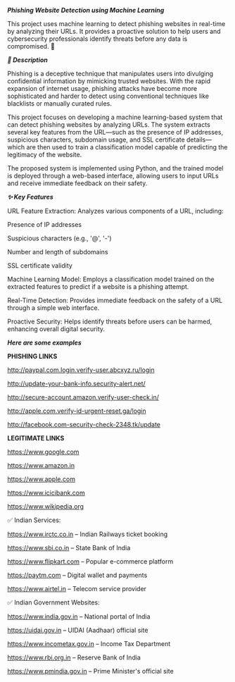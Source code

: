 ***Phishing Website Detection using Machine Learning***

This project uses machine learning to detect phishing websites in real-time by analyzing their URLs. It provides a proactive solution to help users and cybersecurity professionals identify threats before any data is compromised. 🎣

***📜 Description***

Phishing is a deceptive technique that manipulates users into divulging confidential information by mimicking trusted websites. With the rapid expansion of internet usage, phishing attacks have become more sophisticated and harder to detect using conventional techniques like blacklists or manually curated rules.

This project focuses on developing a machine learning-based system that can detect phishing websites by analyzing URLs. The system extracts several key features from the URL—such as the presence of IP addresses, suspicious characters, subdomain usage, and SSL certificate details—which are then used to train a classification model capable of predicting the legitimacy of the website.

The proposed system is implemented using Python, and the trained model is deployed through a web-based interface, allowing users to input URLs and receive immediate feedback on their safety.

***✨ Key Features***

URL Feature Extraction: Analyzes various components of a URL, including:

Presence of IP addresses

Suspicious characters (e.g., '@', '-')

Number and length of subdomains

SSL certificate validity

Machine Learning Model: Employs a classification model trained on the extracted features to predict if a website is a phishing attempt.

Real-Time Detection: Provides immediate feedback on the safety of a URL through a simple web interface.

Proactive Security: Helps identify threats before users can be harmed, enhancing overall digital security.

***Here are some examples***

**PHISHING LINKS** 

http://paypal.com.login.verify-user.abcxyz.ru/login

http://update-your-bank-info.security-alert.net/

http://secure-account.amazon.verify-user-check.in/

http://apple.com.verify-id-urgent-reset.ga/login

http://facebook.com-security-check-2348.tk/update

**LEGITIMATE LINKS**

https://www.google.com

https://www.amazon.in

https://www.apple.com

https://www.icicibank.com

https://www.wikipedia.org

✅ Indian Services:

https://www.irctc.co.in – Indian Railways ticket booking

https://www.sbi.co.in – State Bank of India

https://www.flipkart.com – Popular e-commerce platform

https://paytm.com – Digital wallet and payments

https://www.airtel.in – Telecom service provider

✅ Indian Government Websites:

https://www.india.gov.in – National portal of India

https://uidai.gov.in – UIDAI (Aadhaar) official site

https://www.incometax.gov.in – Income Tax Department

https://www.rbi.org.in – Reserve Bank of India

https://www.pmindia.gov.in – Prime Minister's official site
